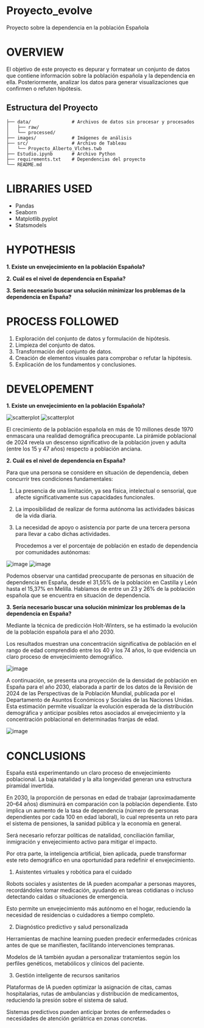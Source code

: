 # Proyecto_evolve
Proyecto sobre la dependencia en la población Española

# OVERVIEW

El objetivo de este proyecto es depurar y formatear un conjunto de datos que contiene información sobre la población española y la dependencia en ella.
Posteriormente, analizar los datos para generar visualizaciones que confirmen o refuten hipótesis.


## Estructura del Proyecto

```
├── data/               # Archivos de datos sin procesar y procesados
│   ├── raw/
│   └── processed/
├── images/             # Imágenes de análisis
├── src/                # Archivo de Tableau
│   └── Proyecto_Alberto_Vlches.twb
├── Estudio.ipynb       # Archivo Python
├── requirements.txt    # Dependencias del proyecto
└── README.md
```


# LIBRARIES USED

- Pandas
- Seaborn
- Matplotlib.pyplot
- Statsmodels

# HYPOTHESIS

**1. Existe un envejecimiento en la población Española?**

**2. Cuál es el nivel de dependencia en España?**

**3. Sería necesario buscar una solución minimizar los problemas de la dependencia en España?**

# PROCESS FOLLOWED

1. Exploración del conjunto de datos y formulación de hipótesis.
2. Limpieza del conjunto de datos.
3. Transformación del conjunto de datos.
4. Creación de elementos visuales para comprobar o refutar la hipótesis.
5. Explicación de los fundamentos y conclusiones.

# DEVELOPEMENT

**1. Existe un envejecimiento en la población Española?**

![scatterplot](https://github.com/AlbertoVilchesLopez/Proyecto_evolve/blob/main/images/Poblaci%C3%B3n_espa%C3%B1ola_desde_1970.jpeg)
![scatterplot](https://github.com/AlbertoVilchesLopez/Proyecto_evolve/blob/main/images/Distribuci%C3%B3n_por_edades.jpeg)

El crecimiento de la población española en más de 10 millones desde 1970 enmascara una realidad demográfica preocupante. 
La pirámide poblacional de 2024 revela un descenso significativo de la población joven y adulta (entre los 15 y 47 años) respecto a población anciana. 



**2. Cuál es el nivel de dependencia en España?**

Para que una persona se considere en situación de dependencia, deben concurrir tres condiciones fundamentales:

 1. La presencia de una limitación, ya sea física, intelectual o sensorial, que afecte significativamente sus capacidades funcionales.
 2. La imposibilidad de realizar de forma autónoma las actividades básicas de la vida diaria.
 3. La necesidad de apoyo o asistencia por parte de una tercera persona para llevar a cabo dichas actividades.

     Procedemos a ver el porcentaje de población en estado de dependencia por comunidades autónomas: 

![image](https://github.com/AlbertoVilchesLopez/Proyecto_evolve/blob/main/images/Mapa_Espa%C3%B1a_ccaa.jpeg)
![image](https://github.com/AlbertoVilchesLopez/Proyecto_evolve/blob/main/images/Dependencia_por_ccaa.jpeg)

Podemos observar una cantidad preocupante de personas en situación de dependencia en España, desde el 31,55% de la población en 
Castilla y León hasta el 15,37% en Melilla.
Hablamos de entre un 23 y 26% de la población española que se encuentra en situación de dependencia.



**3. Sería necesario buscar una solución minimizar los problemas de la dependencia en España?**

Mediante la técnica de predicción Holt-Winters, se ha estimado la evolución de la población española para el año 2030.

Los resultados muestran una concentración significativa de población en el rango de edad comprendido entre los 40 y los 74 años, lo que evidencia un claro proceso de envejecimiento demográfico.

![image](https://github.com/AlbertoVilchesLopez/Proyecto_evolve/blob/main/images/Predicci%C3%B3n_de_la_poblaci%C3%B3n.jpeg)

A continuación, se presenta una proyección de la densidad de población en España para el año 2030, elaborada a partir de los datos de la Revisión de 2024 de las Perspectivas de la Población Mundial, publicada por el Departamento de Asuntos Económicos y Sociales de las Naciones Unidas. Esta estimación permite visualizar la evolución esperada de la distribución demográfica y anticipar posibles retos asociados al envejecimiento y la concentración poblacional en determinadas franjas de edad.

![image](https://github.com/AlbertoVilchesLopez/Proyecto_evolve/blob/main/images/Poblaci%C3%B3n_en_2030.jpeg)




# CONCLUSIONS

España está experimentando un claro proceso de envejecimiento poblacional. La baja natalidad y la alta longevidad generan una estructura piramidal invertida.

En 2030, la proporción de personas en edad de trabajar (aproximadamente 20–64 años) disminuirá en comparación con la población dependiente. Esto implica un aumento de la tasa de dependencia (número de personas dependientes por cada 100 en edad laboral), lo cual representa un reto para el sistema de pensiones, la sanidad pública y la economía en general.

Será necesario reforzar políticas de natalidad, conciliación familiar, inmigración y envejecimiento activo para mitigar el impacto.

Por otra parte, la inteligencia artificial, bien aplicada, puede transformar este reto demográfico en una oportunidad para redefinir el envejecimiento.


1. Asistentes virtuales y robótica para el cuidado

Robots sociales y asistentes de IA pueden acompañar a personas mayores, recordándoles tomar medicación, ayudando en tareas cotidianas o incluso detectando caídas o situaciones de emergencia.

Esto permite un envejecimiento más autónomo en el hogar, reduciendo la necesidad de residencias o cuidadores a tiempo completo.

2. Diagnóstico predictivo y salud personalizada

Herramientas de machine learning pueden predecir enfermedades crónicas antes de que se manifiesten, facilitando intervenciones tempranas.

Modelos de IA también ayudan a personalizar tratamientos según los perfiles genéticos, metabólicos y clínicos del paciente.

3. Gestión inteligente de recursos sanitarios

Plataformas de IA pueden optimizar la asignación de citas, camas hospitalarias, rutas de ambulancias y distribución de medicamentos, reduciendo la presión sobre el sistema de salud.

Sistemas predictivos pueden anticipar brotes de enfermedades o necesidades de atención geriátrica en zonas concretas.





